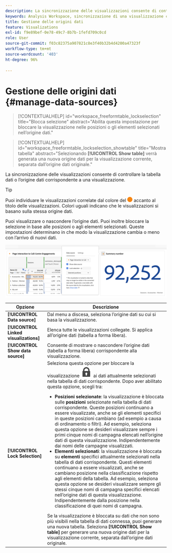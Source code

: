 ```yaml
---
description: La sincronizzazione delle visualizzazioni consente di controllare la tabella dati o l’origine dati corrispondente a una visualizzazione.
keywords: Analysis Workspace, sincronizzazione di una visualizzazione con un’origine dati
title: Gestione delle origini dati
feature: Visualizations
exl-id: f9e89bef-0e78-49c7-8b7b-1fefd709c0cd
role: User
source-git-commit: f03c82375a907821c8e3f40b32b4d4200a47323f
workflow-type: tm+mt
source-wordcount: '403'
ht-degree: 96%

---
```


# Gestione delle origini dati {#manage-data-sources}

<!-- markdownlint-disable MD034 -->

>[!CONTEXTUALHELP]
>id="workspace_freeformtable_lockselection"
>title="Blocca selezione"
>abstract="Abilita questa impostazione per bloccare la visualizzazione nelle posizioni o gli elementi selezionati nell’origine dati."

<!-- markdownlint-enable MD034 -->

<!-- markdownlint-disable MD034 -->

>[!CONTEXTUALHELP]
>id="workspace_freeformtable_lockselection_showtable"
>title="Mostra tabella"
>abstract="Selezionando **[!UICONTROL Show table]** verrà generata una nuova origine dati per la visualizzazione corrente, separata dall’origine dati originale."

<!-- markdownlint-enable MD034 -->



La sincronizzazione delle visualizzazioni consente di controllare la tabella dati o l’origine dati corrispondente a una visualizzazione.

>[!TIP]
>
>Puoi individuare le visualizzazioni correlate dal colore del ![StatusOrange](/help/assets/icons/StatusOrange.svg) accanto al titolo delle visualizzazioni. Colori uguali indicano che le visualizzazioni si basano sulla stessa origine dati.
>

Puoi visualizzare o nascondere l’origine dati. Puoi inoltre bloccare la selezione in base alle posizioni o agli elementi selezionati. Queste impostazioni determinano in che modo la visualizzazione cambia o meno con l’arrivo di nuovi dati.

![La finestra di dialogo delle opzioni di origine dati mostra le opzioni descritte nella sezione successiva.](assets/lock-selection.png)


| Opzione | Descrizione |
|--- |--- |
| **[!UICONTROL Data source]** | Dal menu a discesa, seleziona l’origine dati su cui si basa la visualizzazione. |
| **[!UICONTROL Linked visualizations]** | Elenca tutte le visualizzazioni collegate. Si applica all’origine dati (tabella a forma libera). |
| **[!UICONTROL Show data source]** | Consente di mostrare o nascondere l’origine dati (tabella a forma libera) corrispondente alla visualizzazione. |
| **[!UICONTROL Lock Selection]** | Seleziona questa opzione per bloccare la visualizzazione ![LockClosed](/help/assets/icons/LockClosed.svg) ai dati attualmente selezionati nella tabella di dati corrispondente. Dopo aver abilitato questa opzione, scegli tra:  <ul><li>**Posizioni selezionate**: la visualizzazione è bloccata sulle **posizioni** selezionate nella tabella di dati corrispondente. Queste posizioni continuano a essere visualizzate, anche se gli elementi specifici in queste posizioni cambiano (ad esempio a causa di ordinamento o filtri). Ad esempio, seleziona questa opzione se desideri visualizzare sempre i primi cinque nomi di campagna elencati nell’origine dati di questa visualizzazione. Indipendentemente dai nomi delle campagne visualizzati.</li> <li>**Elementi selezionati**: la visualizzazione è bloccata su **elementi** specifici attualmente selezionati nella tabella di dati corrispondente. Questi elementi continuano a essere visualizzati, anche se cambiano posizione nella classificazione rispetto agli elementi della tabella. Ad esempio, seleziona questa opzione se desideri visualizzare sempre gli stessi cinque nomi di campagna specifici elencati nell’origine dati di questa visualizzazione. Indipendentemente dalla posizione nella classificazione di quei nomi di campagna.</li></ul>Se la visualizzazione è bloccata su dati che non sono più visibili nella tabella di dati connessa, puoi generare una nuova tabella. Seleziona **[!UICONTROL Show table]** per generare una nuova origine dati per la visualizzazione corrente, separata dall’origine dati originale. |
